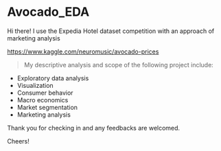 # Avocado_EDA


Hi there! I use the Expedia Hotel dataset competition with an approach of marketing analysis

https://www.kaggle.com/neuromusic/avocado-prices

> My descriptive analysis and scope of the following project include:
- Exploratory data analysis
- Visualization
- Consumer behavior
- Macro economics
- Market segmentation
- Marketing analysis

Thank you for checking in and any feedbacks are welcomed.


Cheers!

